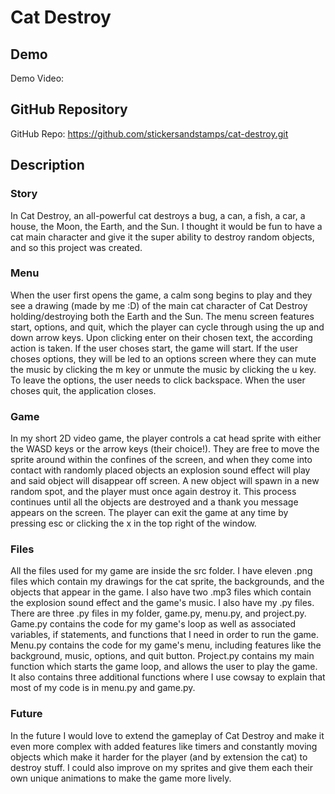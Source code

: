 # Cat Destroy

## Demo
Demo Video: <URL>

## GitHub Repository
GitHub Repo: <https://github.com/stickersandstamps/cat-destroy.git>

## Description

### Story
In Cat Destroy, an all-powerful cat destroys a bug, a can, a fish, a car, a house, the Moon, the Earth, and the Sun. I thought it would be fun to have a cat main character and give it the super ability to destroy random objects, and so this project was created. 

### Menu
When the user first opens the game, a calm song begins to play and they see a drawing (made by me :D) of the main cat character of Cat Destroy holding/destroying both the Earth and the Sun. The menu screen features start, options, and quit, which the player can cycle through using the up and down arrow keys. Upon clicking enter on their chosen text, the according action is taken. If the user choses start, the game will start. If the user choses options, they will be led to an options screen where they can mute the music by clicking the m key or unmute the music by clicking the u key. To leave the options, the user needs to click backspace. When the user choses quit, the application closes. 

### Game
In my short 2D video game, the player controls a cat head sprite with either the WASD keys or the arrow keys (their choice!). They are free to move the sprite around within the confines of the screen, and when they come into contact with randomly placed objects an explosion sound effect will play and said object will disappear off screen. A new object will spawn in a new random spot, and the player must once again destroy it. This process continues until all the objects are destroyed and a thank you message appears on the screen. The player can exit the game at any time by pressing esc or clicking the x in the top right of the window.

### Files
All the files used for my game are inside the src folder. I have eleven .png files which contain my drawings for the cat sprite, the backgrounds, and the objects that appear in the game. I also have two .mp3 files which contain the explosion sound effect and the game's music. I also have my .py files. There are three .py files in my folder, game.py, menu.py, and project.py. Game.py contains the code for my game's loop as well as associated variables, if statements, and functions that I need in order to run the game. Menu.py contains the code for my game's menu, including features like the background, music, options, and quit button. Project.py contains my main function which starts the game loop, and allows the user to play the game. It also contains three additional functions where I use cowsay to explain that most of my code is in menu.py and game.py. 

### Future
In the future I would love to extend the gameplay of Cat Destroy and make it even more complex with added features like timers and constantly moving objects which make it harder for the player (and by extension the cat) to destroy stuff. I could also improve on my sprites and give them each their own unique animations to make the game more lively. 


